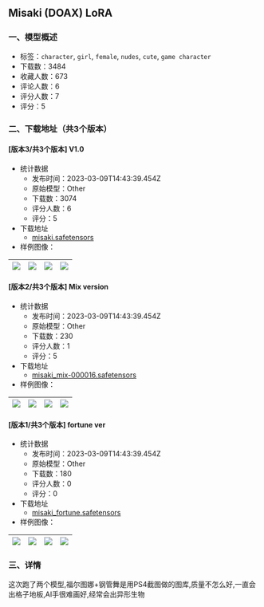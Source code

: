 ## Misaki  (DOAX) LoRA
### 一、模型概述

- 标签：`character`, `girl`, `female`, `nudes`, `cute`, `game character`
- 下载数：3484
- 收藏人数：673
- 评论人数：6
- 评分人数：7
- 评分：5

### 二、下载地址（共3个版本）

#### [版本3/共3个版本] V1.0

- 统计数据
  - 发布时间：2023-03-09T14:43:39.454Z
  - 原始模型：Other
  - 下载数：3074
  - 评分人数：6
  - 评分：5
- 下载地址
  - [misaki.safetensors](https://civitai.com/api/download/models/20250)
- 样例图像：

| <img src="https://image.civitai.com/xG1nkqKTMzGDvpLrqFT7WA/c94ecbfc-1571-433a-abb8-5e78950b8600/width=450/214237.jpeg" /> | <img src="https://image.civitai.com/xG1nkqKTMzGDvpLrqFT7WA/e871eaac-58a1-4ee3-5d8a-911fa4b4e800/width=450/214231.jpeg" /> | <img src="https://image.civitai.com/xG1nkqKTMzGDvpLrqFT7WA/2bc28d28-7e32-49d0-d085-794004798f00/width=450/214238.jpeg" /> | <img src="https://image.civitai.com/xG1nkqKTMzGDvpLrqFT7WA/63d924f2-ac26-4bf9-3477-ff3b9ee25e00/width=450/214235.jpeg" /> |
| ---- | ---- | ---- | ---- |

#### [版本2/共3个版本] Mix version

- 统计数据
  - 发布时间：2023-03-09T14:43:39.454Z
  - 原始模型：Other
  - 下载数：230
  - 评分人数：1
  - 评分：5
- 下载地址
  - [misaki_mix-000016.safetensors](https://civitai.com/api/download/models/20728)
- 样例图像：

| <img src="https://image.civitai.com/xG1nkqKTMzGDvpLrqFT7WA/f64837b8-15da-4069-b19d-6e5ebb291d00/width=450/219507.jpeg" /> | <img src="https://image.civitai.com/xG1nkqKTMzGDvpLrqFT7WA/673843ea-b6eb-42ed-69fe-b0778b303500/width=450/219506.jpeg" /> | <img src="https://image.civitai.com/xG1nkqKTMzGDvpLrqFT7WA/92dced90-e285-4960-5d79-14125495f500/width=450/219505.jpeg" /> | <img src="https://image.civitai.com/xG1nkqKTMzGDvpLrqFT7WA/f4bf95d0-78e5-4b36-418a-1d8ab1055c00/width=450/219504.jpeg" /> |
| ---- | ---- | ---- | ---- |

#### [版本1/共3个版本] fortune ver

- 统计数据
  - 发布时间：2023-03-09T14:43:39.454Z
  - 原始模型：Other
  - 下载数：180
  - 评分人数：0
  - 评分：0
- 下载地址
  - [misaki_fortune.safetensors](https://civitai.com/api/download/models/20251)
- 样例图像：

| <img src="https://image.civitai.com/xG1nkqKTMzGDvpLrqFT7WA/f0791b81-f39d-4c88-539f-f3e275e0d000/width=450/214539.jpeg" /> | <img src="https://image.civitai.com/xG1nkqKTMzGDvpLrqFT7WA/b37c8ae4-a108-49e5-9bbc-fe1e312c0e00/width=450/214244.jpeg" /> | <img src="https://image.civitai.com/xG1nkqKTMzGDvpLrqFT7WA/946d00ec-82c4-4222-f2f0-daa51089cb00/width=450/214243.jpeg" /> | <img src="https://image.civitai.com/xG1nkqKTMzGDvpLrqFT7WA/7681f767-5904-447b-d2e7-129137db7500/width=450/214242.jpeg" /> |
| ---- | ---- | ---- | ---- |


### 三、详情
<p>这次跑了两个模型,福尔图娜+钢管舞是用PS4截图做的图库,质量不怎么好,一直会出格子地板,AI手很难画好,经常会出异形生物</p>